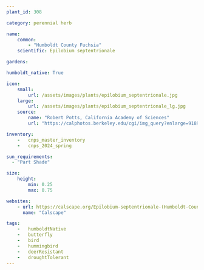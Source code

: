 ```yaml
---
plant_id: 308

category: perennial herb

name: 
    common: 
        - "Humboldt County Fuchsia"   
    scientific: Epilobium septentrionale 

gardens:

humboldt_native: True

icon: 
    small: 
        url: /assets/images/plants/epilobium_septentrionale.jpg 
    large: 
        url: /assets/images/plants/epilobium_septentrionale_lg.jpg 
    source: 
        name: "Robert Potts, California Academy of Sciences"
        url: "https://calphotos.berkeley.edu/cgi/img_query?enlarge=9189+3301+3541+0129"

inventory: 
    -   cnps_master_inventory
    -   cnps_2024_spring

sun_requirements:
  - "Part Shade"

size:
    height: 
        min: 0.25
        max: 0.75

websites:
    - url: https://calscape.org/Epilobium-septentrionale-(Humboldt-County-Fuchsia) 
      name: "Calscape"

tags:  
    -   humboldtNative
    -   butterfly
    -   bird
    -   hummingbird
    -   deerResistant
    -   droughtTolerant 
---
```



